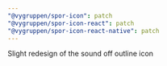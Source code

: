 ```yaml
---
"@vygruppen/spor-icon": patch
"@vygruppen/spor-icon-react": patch
"@vygruppen/spor-icon-react-native": patch
---
```


Slight redesign of the sound off outline icon
